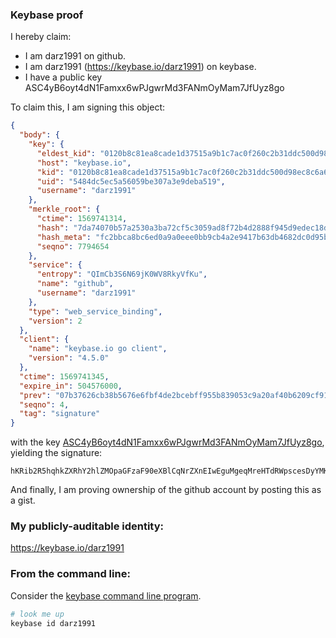 ### Keybase proof

I hereby claim:

  * I am darz1991 on github.
  * I am darz1991 (https://keybase.io/darz1991) on keybase.
  * I have a public key ASC4yB6oyt4dN1Famxx6wPJgwrMd3FANmOyMam7JfUyz8go

To claim this, I am signing this object:

```json
{
  "body": {
    "key": {
      "eldest_kid": "0120b8c81ea8cade1d37515a9b1c7ac0f260c2b31ddc500d98ec8c6a6ec97d4cb3f20a",
      "host": "keybase.io",
      "kid": "0120b8c81ea8cade1d37515a9b1c7ac0f260c2b31ddc500d98ec8c6a6ec97d4cb3f20a",
      "uid": "5484dc5ec5a56059be307a3e9deba519",
      "username": "darz1991"
    },
    "merkle_root": {
      "ctime": 1569741314,
      "hash": "7da74070b57a2530a3ba72cf5c3059ad8f72b4d2888f945d9edec18d484e155f66edb66eb540af5fef062da20c63a8b42e0af33bfc56a45b29031543ee5bd6e5",
      "hash_meta": "fc2bbca8bc6ed0a9a0eee0bb9cb4a2e9417b63db4682dc0d95b7e7872d3822fc",
      "seqno": 7794654
    },
    "service": {
      "entropy": "QImCb3S6N69jK0WV8RkyVfKu",
      "name": "github",
      "username": "darz1991"
    },
    "type": "web_service_binding",
    "version": 2
  },
  "client": {
    "name": "keybase.io go client",
    "version": "4.5.0"
  },
  "ctime": 1569741345,
  "expire_in": 504576000,
  "prev": "07b37626cb38b5676e6fbf4de2bcebff955b839053c9a20af40b6209cf91b2e2",
  "seqno": 4,
  "tag": "signature"
}
```

with the key [ASC4yB6oyt4dN1Famxx6wPJgwrMd3FANmOyMam7JfUyz8go](https://keybase.io/darz1991), yielding the signature:

```
hKRib2R5hqhkZXRhY2hlZMOpaGFzaF90eXBlCqNrZXnEIwEguMgeqMreHTdRWpscesDyYMKzHdxQDZjsjGpuyX1Ms/IKp3BheWxvYWTESpcCBMQgB7N2Jss4tWdub79N4rzr/5Vbg5BTyaIK9AtiCc+RsuLEIC39DBKZw413o72KlMyytCTSEAp7t5qIivMWrpNn5tVKAgHCo3NpZ8RA8RAn5z5MLml+pNcZFAaeUXWkdWGgFjdKM5ZniGTrOe8OHCbrAEQjyserMupkJ7um9HPew5QRNc0Murr6k+57CahzaWdfdHlwZSCkaGFzaIKkdHlwZQildmFsdWXEIArl8Jsu/E8OZXCd03vD1kJryYghNIcozWo2nv3iZEY4o3RhZ80CAqd2ZXJzaW9uAQ==

```

And finally, I am proving ownership of the github account by posting this as a gist.

### My publicly-auditable identity:

https://keybase.io/darz1991

### From the command line:

Consider the [keybase command line program](https://keybase.io/download).

```bash
# look me up
keybase id darz1991
```
